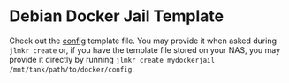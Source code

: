 # Debian Docker Jail Template

Check out the [config](./config) template file. You may provide it when asked during `jlmkr create` or, if you have the template file stored on your NAS, you may provide it directly by running `jlmkr create mydockerjail /mnt/tank/path/to/docker/config`. 